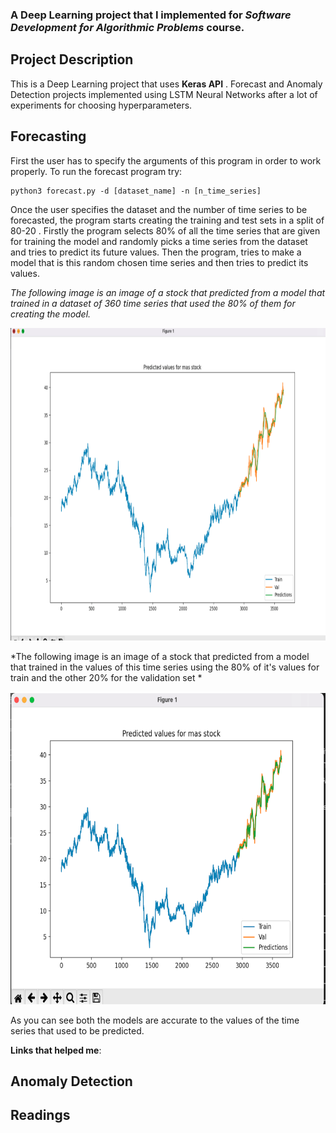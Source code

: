 
### A Deep Learning project that I implemented for *Software Development for Algorithmic Problems* course.

## Project Description
This is a Deep Learning project that uses **Keras API** . Forecast and Anomaly Detection projects implemented using LSTM Neural Networks after a lot of experiments for choosing hyperparameters.

## Forecasting
First the user has to specify the arguments of this program in order to work properly. 
To run the forecast program try:
```
python3 forecast.py -d [dataset_name] -n [n_time_series] 
```

Once the user specifies the dataset and the number of time series to be forecasted, the program starts creating the training and test sets in a split of 80-20 . Firstly the program selects 80% of all the time series that are given for training the model and randomly picks a time series from the dataset and tries to predict its future values. Then the program, tries to make a model that is this random chosen time series and then tries to predict its values.


*The following image is an image of a stock that predicted from a model that trained in a dataset of 360 time series that used the 80% of them for creating the model.*
<p align="center"> 
 <img width="800" height="500" src="img/forecast/forecast-1.png">
</p>


*The following image is an image of a stock that predicted from a model that trained in the values of this time series using the 80% of it's values for train and the other 20% for the validation set *

<p align="center"> 
 <img width="800" height="500" src="img/forecast/forecast-2.png">
</p>


As you can see both the models are accurate to the values of the time series that used to be predicted.


**Links that helped me**:


## Anomaly Detection


## Readings

